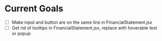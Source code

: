 # Current Goals

- [ ] Make input and button are on the same line in FinancialStatement.jsx
- [ ] Get rid of tooltips in FinancialStatement.jsx, replace with hoverable text or popup